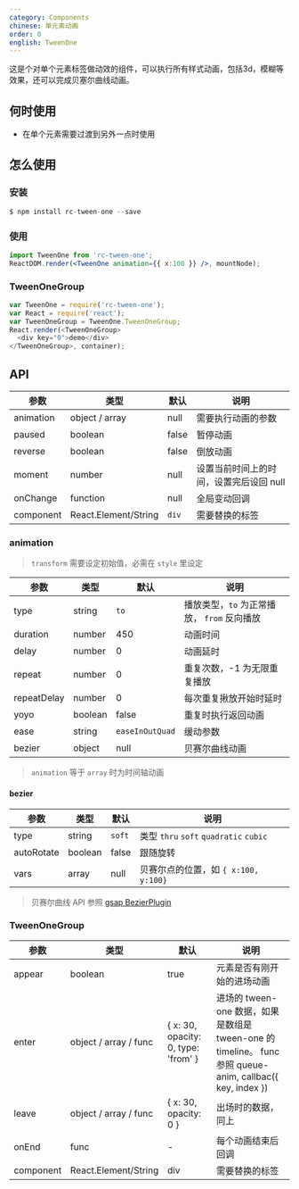 ```yaml
---
category: Components
chinese: 单元素动画
order: 0
english: TweenOne
---
```




这是个对单个元素标签做动效的组件，可以执行所有样式动画，包括3d，模糊等效果，还可以完成贝塞尔曲线动画。

## 何时使用

- 在单个元素需要过渡到另外一点时使用

## 怎么使用

### 安装

```js
$ npm install rc-tween-one --save
```
### 使用

```jsx
import TweenOne from 'rc-tween-one';
ReactDOM.render(<TweenOne animation={{ x:100 }} />, mountNode);
```

### TweenOneGroup
```js
var TweenOne = require('rc-tween-one');
var React = require('react');
var TweenOneGroup = TweenOne.TweenOneGroup;
React.render(<TweenOneGroup>
  <div key="0">demo</div>
</TweenOneGroup>, container);
```


## API

|   参数   |    类型    |   默认  |  说明   |
|---------|------------|---------|--------|
| animation | object / array | null | 需要执行动画的参数 |
| paused |	boolean | 	false | 暂停动画 |
| reverse | boolean | false | 倒放动画 |
| moment  | number |  null | 设置当前时间上的时间，设置完后设回 null |
| onChange | function | null | 全局变动回调 |
| component | React.Element/String  | `div` | 需要替换的标签 |

### animation

> `transform` 需要设定初始值，必需在 `style` 里设定

|   参数   |    类型    |   默认  |  说明   |
|---------|------------|---------|--------|
| type    |  string    |  `to`   | 播放类型，`to` 为正常播放， `from` 反向播放 |
| duration | number    | 450    | 动画时间 |
| delay   | number   |  0   |  动画延时  |
| repeat  | number   | 0    | 重复次数，-1 为无限重复播放 |
| repeatDelay | number | 0 | 每次重复揪放开始时延时 |
| yoyo   | boolean | false | 重复时执行返回动画 |
| ease   | string | `easeInOutQuad` | 缓动参数 |
| bezier | object | null | 贝赛尔曲线动画  |

> `animation` 等于 `array` 时为时间轴动画
 
#### bezier 
|   参数   |    类型    |   默认  |  说明   |
|---------|------------|---------|--------|
| type   | string | `soft` | 类型 `thru` `soft` `quadratic` `cubic` |
| autoRotate | boolean | false | 跟随旋转 |
| vars   | array  | null  |  贝赛尔点的位置，如 `{ x:100, y:100}` |

>贝赛尔曲线 API 参照 [gsap BezierPlugin](http://greensock.com/docs/#/HTML5/GSAP/Plugins/BezierPlugin/)

### TweenOneGroup

|   参数   |    类型    |   默认  |  说明   |
|---------|------------|---------|--------|
| appear  | boolean    | true    | 元素是否有刚开始的进场动画 |
| enter   | object / array / func | { x: 30, opacity: 0, type: 'from' } | 进场的 tween-one 数据，如果是数组是 tween-one 的 timeline。 func 参照 queue-anim, callbac({ key, index }) |
| leave   | object / array / func | { x: 30, opacity: 0 } | 出场时的数据，同上 |
| onEnd   | func       | -       | 每个动画结束后回调 |
| component | React.Element/String | div | 需要替换的标签 |

